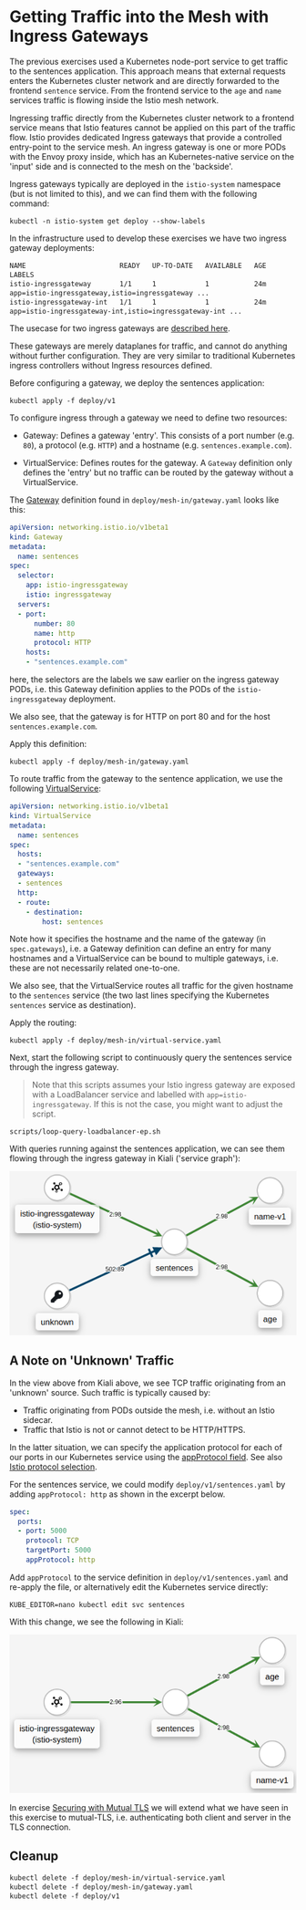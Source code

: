# Getting Traffic into the Mesh with Ingress Gateways

The previous exercises used a Kubernetes node-port service to get traffic to the
sentences application. This approach means that external requests enters the
Kubernetes cluster network and are directly forwarded to the frontend `sentence`
service. From the frontend service to the `age` and `name` services traffic is
flowing inside the Istio mesh network.

Ingressing traffic directly from the Kubernetes cluster network to a frontend
service means that Istio features cannot be applied on this part of the traffic
flow. Istio provides dedicated Ingress gateways that provide a controlled
entry-point to the service mesh. An ingress gateway is one or more PODs with the
Envoy proxy inside, which has an Kubernetes-native service on the 'input' side
and is connected to the mesh on the 'backside'.

Ingress gateways typically are deployed in the `istio-system` namespace (but is
not limited to this), and we can find them with the following command:

```console
kubectl -n istio-system get deploy --show-labels
```

In the infrastructure used to develop these exercises we have two ingress
gateway deployments:

```console
NAME                       READY   UP-TO-DATE   AVAILABLE   AGE   LABELS
istio-ingressgateway       1/1     1            1           24m   app=istio-ingressgateway,istio=ingressgateway ...
istio-ingressgateway-int   1/1     1            1           24m   app=istio-ingressgateway-int,istio=ingressgateway-int ...
```

The usecase for two ingress gateways are [described here](https://github.com/MichaelVL/contour-envoy-helm-chart).

These gateways are merely dataplanes for traffic, and cannot do anything without
further configuration. They are very similar to traditional Kubernetes ingress
controllers without Ingress resources defined.

Before configuring a gateway, we deploy the sentences application:

```console
kubectl apply -f deploy/v1
```

To configure ingress through a gateway we need to define two resources:

- Gateway: Defines a gateway 'entry'. This consists of a port number (e.g. `80`), a protocol (e.g. `HTTP`) and a hostname (e.g. `sentences.example.com`).

- VirtualService: Defines routes for the gateway. A `Gateway` definition only defines the 'entry' but no traffic can be routed by the gateway without a VirtualService.

The [Gateway](https://istio.io/latest/docs/reference/config/networking/gateway/) definition found in `deploy/mesh-in/gateway.yaml` looks like this:

```yaml
apiVersion: networking.istio.io/v1beta1
kind: Gateway
metadata:
  name: sentences
spec:
  selector:
    app: istio-ingressgateway
    istio: ingressgateway
  servers:
  - port:
      number: 80
      name: http
      protocol: HTTP
    hosts:
    - "sentences.example.com"
```

here, the selectors are the labels we saw earlier on the ingress gateway PODs,
i.e. this Gateway definition applies to the PODs of the `istio-ingressgateway`
deployment.

We also see, that the gateway is for HTTP on port 80 and for the host `sentences.example.com`.

Apply this definition:

```console
kubectl apply -f deploy/mesh-in/gateway.yaml
```

To route traffic from the gateway to the sentence application, we use the following [VirtualService](https://istio.io/latest/docs/reference/config/networking/virtual-service/):

```yaml
apiVersion: networking.istio.io/v1beta1
kind: VirtualService
metadata:
  name: sentences
spec:
  hosts:
  - "sentences.example.com"
  gateways:
  - sentences
  http:
  - route:
    - destination:
        host: sentences
```

Note how it specifies the hostname and the name of the gateway (in
`spec.gateways`), i.e. a Gateway definition can define an entry for many
hostnames and a VirtualService can be bound to multiple gateways, i.e. these are
not necessarily related one-to-one.

We also see, that the VirtualService routes all traffic for the given hostname
to the `sentences` service (the two last lines specifying the Kubernetes
`sentences` service as destination).

Apply the routing:

```console
kubectl apply -f deploy/mesh-in/virtual-service.yaml
```

Next, start the following script to continuously query the sentences service
through the ingress gateway.

> Note that this scripts assumes your Istio ingress gateway are exposed with a LoadBalancer service and labelled with `app=istio-ingressgateway`. If this is not the case, you might want to adjust the script.

```console
scripts/loop-query-loadbalancer-ep.sh
```

With queries running against the sentences application, we can see them flowing
through the ingress gateway in Kiali ('service graph'):

![Traffic through ingress gateway](images/kiali-ingress-gw.png)

## A Note on 'Unknown' Traffic

In the view above from Kiali above, we see TCP traffic originating from an 'unknown' source. Such traffic is typically caused by:

- Traffic originating from PODs outside the mesh, i.e. without an Istio sidecar.
- Traffic that Istio is not or cannot detect to be HTTP/HTTPS.

In the latter situation, we can specify the application protocol for each of our ports in our Kubernetes service using the [appProtocol field](https://kubernetes.io/docs/reference/generated/kubernetes-api/v1.20/#serviceport-v1-core). See also [Istio protocol selection](https://istio.io/latest/docs/ops/configuration/traffic-management/protocol-selection).

For the sentences service, we could modify `deploy/v1/sentences.yaml` by adding
`appProtocol: http` as shown in the excerpt below.

```yaml
spec:
  ports:
  - port: 5000
    protocol: TCP
    targetPort: 5000
    appProtocol: http
```

Add `appProtocol` to the service definition in `deploy/v1/sentences.yaml` and
re-apply the file, or alternatively edit the Kubernetes service directly:

```console
KUBE_EDITOR=nano kubectl edit svc sentences
```

With this change, we see the following in Kiali:

![Traffic through ingress gateway](images/kiali-ingress-gw-no-tcp.png)

In exercise [Securing with Mutual TLS](mutual-tls.md) we will extend what we
have seen in this exercise to mutual-TLS, i.e. authenticating both client and
server in the TLS connection.

## Cleanup

```console
kubectl delete -f deploy/mesh-in/virtual-service.yaml
kubectl delete -f deploy/mesh-in/gateway.yaml
kubectl delete -f deploy/v1
```